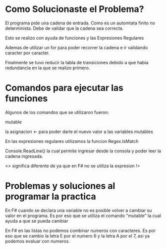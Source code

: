 # Como Solucionaste el Problema?
El programa pide una cadena de entrada. Como es un automtata finito no determinista. Debe de validar que la cadena sea correcta.

Esto se realizo con ayuda de funciones y las Expresiones Regulares

Ademas de utilizar un for para poder recorrer la cadena e ir validando caracter por caracter.

Finalmente se tuvo reducir la tabla de transiciones debido a que habia redundancia en la que se realizo primero.

# Comandos para ejecutar las funciones
Algunos de los comandos que se utilizaron fueron:

mutable

la asignacion <- para poder darle el nuevo valor a las variables mutables

En las expresiones regulares utilizamos la funcion Regex.IsMatch

Console.ReadLine() la cual permite ingresar desde la consola y poder leer la cadena ingresada.

<> significa diferente de ya que en F# no se utiliza la expresion !=


# Problemas y soluciones al programar la practica
En F# cuando se declara una variable no es posible volver a cambiar su valor en el programa. Es por eso que se utiliza el 
comando "mutable" la cual ayuda a que se pueda cambiar

En F# en las listas no podemos combinar numeros con caracteres. Es por eso que se cambio la letra E por el numero 6 y la 
letra A por el 7, asi ya podemos evaluar con numeros.
